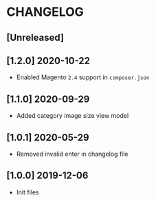 # CHANGELOG

## [Unreleased]

## [1.2.0] 2020-10-22
* Enabled Magento `2.4` support in `composer.json`

## [1.1.0] 2020-09-29
* Added category image size view model

## [1.0.1] 2020-05-29
* Removed invalid enter in changelog file

## [1.0.0] 2019-12-06
* Init files
